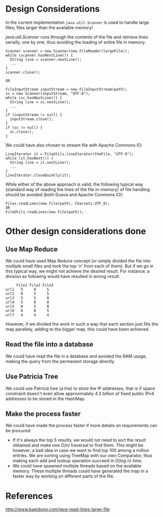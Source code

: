 # Design Considerations

In the current implementation `java.util.Scanner` is used to handle large files; files larger than the available memory!

<i>java.util.Scanner</i> runs through the contents of the file and retrieve lines serially, one by one, thus avoiding the loading of entire file in memory.
```
Scanner scanner = new Scanner(new FileReader(largeFile));
while (scanner.hasNextLine()) {
  String line = scanner.nextLine();
  ...
}
scanner.close();

OR

FileInputStream inputStream = new FileInputStream(path);
sc = new Scanner(inputStream, "UTF-8");
while (sc.hasNextLine()) {
  String line = sc.nextLine();
  ...
}
if (inputStream != null) {
  inputStream.close();
}
if (sc != null) {
  sc.close();
}
```

We could have also chosen to stream file with Apache Commons IO:

```
LineIterator it = FileUtils.lineIterator(theFile, "UTF-8");
while (it.hasNext()) {
  String line = it.nextLine();
  ...
}
LineIterator.closeQuietly(it);

```

While either of the above approach is valid, the following typical way (standard way of reading the lines of the file in-memory) of file handling should be avoided (both Guava and Apache Commons IO):
```
Files.readLines(new File(path), Charsets.UTF_8);
OR
FileUtils.readLines(new File(path));
```

# Other design considerations done

## Use Map Reduce
We could have used Map Reduce concept (or simply divided the file into multiple small files and took the top 'n' from each of them). But if we go in this typical way, we might not achieve the desired result.
For instance, a division as following would have resulted in wrong result:
```
     File1 File2 File3
url1   5     0     5
url2   0     5     5
url3   5     5     0
url4   5     0     0
url5   0     5     0
url6   0     0     5
url7   4     4     4
```
However, if we divided the work in such a way that each section just fills the map parallely, adding to the bigger map, this could have been achieved.

## Read the file into a database

We could have read the file in a database and avoided the RAM usage, making the query from the permanent storage directly.

## Use Patricia Tree

We could use Patricia tree (a trie) to store the IP addresses, that is if space constraint doesn't even allow approximately 4.3 billion of fixed public IPv4 addresses to be stored in the HashMap.

## Make the process faster

We could have made the process faster if more details on requirements can be procured:
- If it's always the top 5 results, we would not need to sort the result obtained and make one <i>O(n)</i> traversal to find them. This might be however, a bad idea in case we want to find top 100 among a million entries. We are sorting using TreeMap with our own Comparator, thus making each add and lookup operation succeed in <i>O(log n)</i> time.
- We could have spawned multiple threads based on the available memory. These multiple threads could have generated the map in a faster way by working on different parts of the file.

# References
http://www.baeldung.com/java-read-lines-large-file
